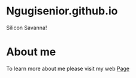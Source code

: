 # Ngugisenior.github.io
Silicon Savanna!
<h1>About me</h1>
To learn more about me please visit my web <a href="https://ngugisenior.github.io">Page</a>


